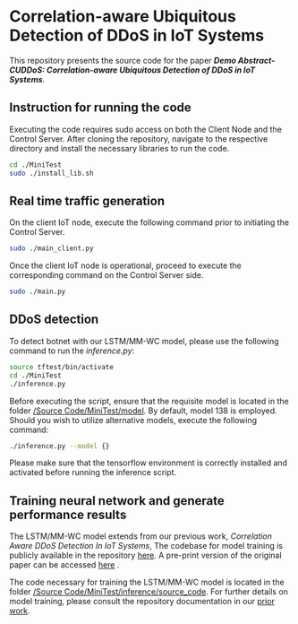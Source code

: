 # Correlation-aware Ubiquitous Detection of DDoS in IoT Systems

This repository presents the source code for the paper __*Demo Abstract- CUDDoS: Correlation-aware Ubiquitous Detection of DDoS in IoT Systems*__.

## Instruction for running the code

Executing the code requires sudo access on both the Client Node and the Control Server. After cloning the repository, navigate to the respective directory and install the necessary libraries to run the code.

~~~bash
cd ./MiniTest
sudo ./install_lib.sh
~~~

## Real time traffic generation

On the client IoT node, execute the following command prior to initiating the Control Server.

~~~bash
sudo ./main_client.py
~~~

Once the client IoT node is operational, proceed to execute the corresponding command on the Control Server side.

~~~bash
sudo ./main.py
~~~

## DDoS detection

To detect botnet with our LSTM/MM-WC model, please use the following command to run the *inference.py*:

~~~bash
source tftest/bin/activate
cd ./MiniTest
./inference.py
~~~

Before executing the script, ensure that the requisite model is located in the folder [/Source Code/MiniTest/model](https://github.com/ANRGUSC/ddos_demo/tree/main/Source%20Code/MiniTest/model). By default, model 138 is employed. Should you wish to utilize alternative models, execute the following command:
~~~bash
./inference.py --model {}
~~~

Please make sure that the tensorflow environment is correctly installed and activated before running the inference script.

## Training neural network and generate performance results

The LSTM/MM-WC model extends from our previous work, *Correlation Aware DDoS Detection In IoT Systems*, The codebase for model training is publicly available in the repository [here](https://github.com/ANRGUSC/correlation_aware_ddos_iot). A pre-print version of the original paper can be accessed [here](https://arxiv.org/abs/2302.07982) .

The code necessary for training the LSTM/MM-WC model is located in the folder [/Source Code/MiniTest/inference/source_code](https://github.com/ANRGUSC/ddos_demo/tree/main/Source%20Code/MiniTest/inference/source_code). For further details on model training, please consult the repository documentation in our [prior work](https://github.com/ANRGUSC/correlation_aware_ddos_iot).